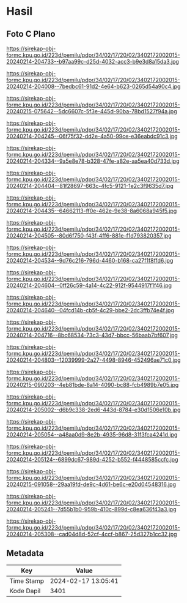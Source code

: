 # Hasil

## Foto C Plano

https://sirekap-obj-formc.kpu.go.id/223d/pemilu/pdpr/34/02/17/20/02/3402172002015-20240214-204733--b97aa99c-d25d-4032-acc3-b9e3d8a15da3.jpg

https://sirekap-obj-formc.kpu.go.id/223d/pemilu/pdpr/34/02/17/20/02/3402172002015-20240214-204008--7bedbc61-91d2-4e64-b623-0265d54a90c4.jpg

https://sirekap-obj-formc.kpu.go.id/223d/pemilu/pdpr/34/02/17/20/02/3402172002015-20240215-075642--5dc6607c-5f3e-445d-90ba-78bd1527f94a.jpg

https://sirekap-obj-formc.kpu.go.id/223d/pemilu/pdpr/34/02/17/20/02/3402172002015-20240214-204245--06f75f32-dd2e-4a50-99ce-e36eabdc91c3.jpg

https://sirekap-obj-formc.kpu.go.id/223d/pemilu/pdpr/34/02/17/20/02/3402172002015-20240214-204334--9a5e8e78-b328-47fe-a82e-aa5ea40d733d.jpg

https://sirekap-obj-formc.kpu.go.id/223d/pemilu/pdpr/34/02/17/20/02/3402172002015-20240214-204404--81f28697-663c-4fc5-9121-1e2c3f9635d7.jpg

https://sirekap-obj-formc.kpu.go.id/223d/pemilu/pdpr/34/02/17/20/02/3402172002015-20240214-204435--64662113-ff0e-462e-9e38-8a6068a945f5.jpg

https://sirekap-obj-formc.kpu.go.id/223d/pemilu/pdpr/34/02/17/20/02/3402172002015-20240214-204505--80d6f750-f43f-4ff6-881e-f1d793820357.jpg

https://sirekap-obj-formc.kpu.go.id/223d/pemilu/pdpr/34/02/17/20/02/3402172002015-20240214-204534--9d76c216-796d-4460-b168-ca27f1f8ffd6.jpg

https://sirekap-obj-formc.kpu.go.id/223d/pemilu/pdpr/34/02/17/20/02/3402172002015-20240214-204604--0ff26c59-4a14-4c22-912f-9544917f1f46.jpg

https://sirekap-obj-formc.kpu.go.id/223d/pemilu/pdpr/34/02/17/20/02/3402172002015-20240214-204640--04fcd14b-cb5f-4c29-bbe2-2dc3ffb74e4f.jpg

https://sirekap-obj-formc.kpu.go.id/223d/pemilu/pdpr/34/02/17/20/02/3402172002015-20240214-204716--8bc68534-73c3-43d7-bbcc-56baab7bf607.jpg

https://sirekap-obj-formc.kpu.go.id/223d/pemilu/pdpr/34/02/17/20/02/3402172002015-20240214-204803--12039999-2a27-4498-8946-452496ae71c0.jpg

https://sirekap-obj-formc.kpu.go.id/223d/pemilu/pdpr/34/02/17/20/02/3402172002015-20240215-090203--4eb81bde-8a14-4090-bc88-fcb4989b7e05.jpg

https://sirekap-obj-formc.kpu.go.id/223d/pemilu/pdpr/34/02/17/20/02/3402172002015-20240214-205002--d6b9c338-2ed6-443d-8784-e30d1506e10b.jpg

https://sirekap-obj-formc.kpu.go.id/223d/pemilu/pdpr/34/02/17/20/02/3402172002015-20240214-205054--a48aa0d9-8e2b-4935-96d8-31f3fca4241d.jpg

https://sirekap-obj-formc.kpu.go.id/223d/pemilu/pdpr/34/02/17/20/02/3402172002015-20240214-205124--6899dc67-989d-4252-b552-f4448585ccfc.jpg

https://sirekap-obj-formc.kpu.go.id/223d/pemilu/pdpr/34/02/17/20/02/3402172002015-20240215-091058--29aa19fd-de9c-4d61-be6c-e20d04548316.jpg

https://sirekap-obj-formc.kpu.go.id/223d/pemilu/pdpr/34/02/17/20/02/3402172002015-20240214-205241--7d55b1b0-959b-410c-899d-c8ea636f43a3.jpg

https://sirekap-obj-formc.kpu.go.id/223d/pemilu/pdpr/34/02/17/20/02/3402172002015-20240214-205308--cad04d8d-52cf-4ccf-b867-25d327b1cc32.jpg


## Metadata

| Key        | Value               |
| ---------- | ------------------- |
| Time Stamp | 2024-02-17 13:05:41 |
| Kode Dapil | 3401                |



